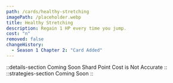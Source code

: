 ```yaml
---
path: /cards/healthy-stretching
imagePath: /placeholder.webp
title: Healthy Stretching
description: Regain 1 HP every time you jump.
cost: "n"
removed: false
changeHistory:
  - Season 1 Chapter 2: "Card Added"
---
```

::details-section
Coming Soon
Shard Point Cost is Not Accurate
::
::strategies-section
Coming Soon
::